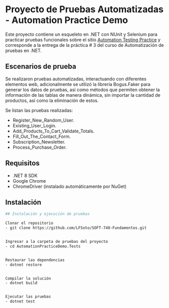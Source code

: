 # Proyecto de Pruebas Automatizadas - Automation Practice Demo

Este proyecto contiene un esqueleto en .NET con NUnit y Selenium para practicar pruebas funcionales sobre el sitio [Automation Testing Practice](https://testautomationpractice.blogspot.com/) y corresponde a la entrega de la práctica # 3 del curso de Automatización de pruebas en .NET.

## Escenarios de prueba
Se realizaron pruebas automatizadas, interactuando con diferentes elementos web, adicionalmente se utilizó la librería Bogus.Faker para generar los datos de pruebas, así como métodos que permiten obtener la información de las tablas de manera dinámica, sin importar la cantidad de productos, así como la eliminación de estos.

Se listan las pruebas realizadas:
- Register_New_Random_User.
- Existing_User_Login.
- Add_Products_To_Cart_Validate_Totals.
- Fill_Out_The_Contact_Form.
- Subscription_Newsletter.
- Process_Purchase_Order.

## Requisitos
- .NET 8 SDK
- Google Chrome
- ChromeDriver (instalado automáticamente por NuGet)

## Instalación
```bash
## Instalación y ejecución de pruebas

Clonar el repositorio
- git clone https://github.com/LFSoto/SOFT-740-Fundamentos.git


Ingresar a la carpeta de pruebas del proyecto
- cd AutomationPracticeDemo.Tests


Restaurar las dependencias
- dotnet restore


Compilar la solución
- dotnet build


Ejecutar las pruebas
- dotnet test
